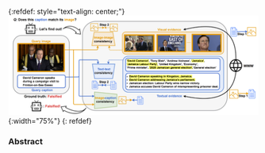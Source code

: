 {:refdef: style="text-align: center;"}
![teaser](teaser.PNG){:width="75%"}
{: refdef}

### Abstract

